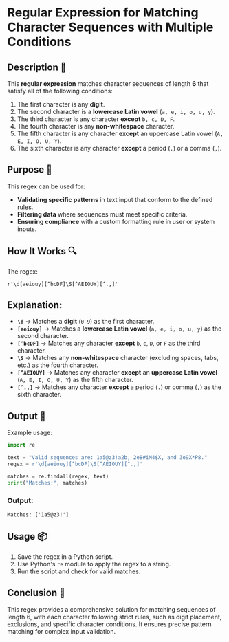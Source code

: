 # Regular Expression for Matching Character Sequences with Multiple Conditions

## Description 📝

This **regular expression** matches character sequences of length **6** that satisfy all of the following conditions:

1. The first character is any **digit**.
2. The second character is a **lowercase Latin vowel** (`a, e, i, o, u, y`).
3. The third character is any character **except** `b, c, D, F`.
4. The fourth character is any **non-whitespace** character.
5. The fifth character is any character **except** an uppercase Latin vowel (`A, E, I, O, U, Y`).
6. The sixth character is any character **except** a period (`.`) or a comma (`,`).

## Purpose 🎯

This regex can be used for:

-   **Validating specific patterns** in text input that conform to the defined rules.
-   **Filtering data** where sequences must meet specific criteria.
-   **Ensuring compliance** with a custom formatting rule in user or system inputs.

## How It Works 🔍

The regex:

```regex
r'\d[aeiouy][^bcDF]\S[^AEIOUY][^.,]'
```

## Explanation:

-   **`\d`** → Matches a **digit** (`0–9`) as the first character.
-   **`[aeiouy]`** → Matches a **lowercase Latin vowel** (`a, e, i, o, u, y`) as the second character.
-   **`[^bcDF]`** → Matches any character **except** `b`, `c`, `D`, or `F` as the third character.
-   **`\S`** → Matches any **non-whitespace** character (excluding spaces, tabs, etc.) as the fourth character.
-   **`[^AEIOUY]`** → Matches any character **except** an **uppercase Latin vowel** (`A, E, I, O, U, Y`) as the fifth character.
-   **`[^.,]`** → Matches any character **except** a period (`.`) or comma (`,`) as the sixth character.

## Output 📜

Example usage:

```python
import re

text = "Valid sequences are: 1a5@z3!a2b, 2e8#iM4$X, and 3o9X*P8."
regex = r'\d[aeiouy][^bcDF]\S[^AEIOUY][^.,]'

matches = re.findall(regex, text)
print("Matches:", matches)
```

### Output:

```
Matches: ['1a5@z3!']
```

## Usage 📦

1. Save the regex in a Python script.
2. Use Python's `re` module to apply the regex to a string.
3. Run the script and check for valid matches.

## Conclusion 🚀

This regex provides a comprehensive solution for matching sequences of length 6, with each character following strict rules, such as digit placement, exclusions, and specific character conditions. It ensures precise pattern matching for complex input validation.

